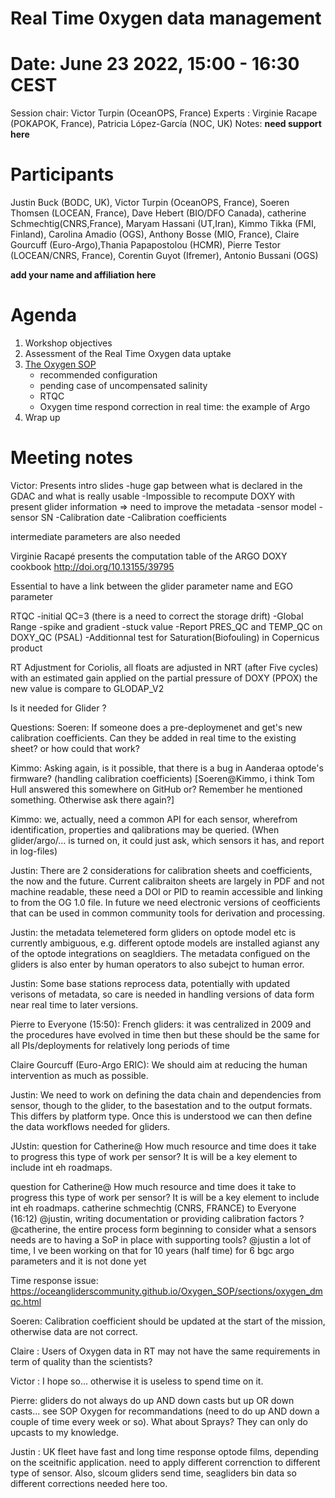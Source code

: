 # Real Time 0xygen data management

# Date: June 23 2022, 15:00 - 16:30 CEST

Session chair: Victor Turpin (OceanOPS, France)
Experts : Virginie Racape (POKAPOK, France), Patricia López-García (NOC, UK)
Notes: **need support here**

# Participants
Justin Buck (BODC, UK), Victor Turpin (OceanOPS, France), Soeren Thomsen (LOCEAN, France), Dave Hebert (BIO/DFO Canada), catherine Schmechtig(CNRS,France), Maryam Hassani (UT,Iran), Kimmo Tikka (FMI, Finland), Carolina Amadio (OGS), Anthony Bosse (MIO, France), Claire Gourcuff (Euro-Argo),Thania Papapostolou (HCMR), Pierre Testor (LOCEAN/CNRS, France), Corentin Guyot (Ifremer), Antonio Bussani (OGS)

**add your name and affiliation here**

# Agenda
1) Workshop objectives 
2) Assessment of the Real Time Oxygen data uptake
3) [The Oxygen SOP](https://oceangliderscommunity.github.io/Oxygen_SOP/sections/authors_SOP_development_process.html)
    - recommended configuration
    - pending case of uncompensated salinity
    - RTQC
    - Oxygen time respond correction in real time: the example of Argo
4) Wrap up


# Meeting notes
Victor: Presents intro slides
-huge gap between what is declared in the GDAC and what is really usable 
-Impossible to recompute DOXY with present glider information
=> need to improve the metadata
-sensor model
-sensor SN
-Calibration date
-Calibration coefficients 

intermediate parameters are also needed 

Virginie Racapé presents the computation table of the ARGO DOXY cookbook http://doi.org/10.13155/39795 

Essential to have a link between the glider parameter name and EGO parameter

RTQC 
-initial QC=3 (there is a need to correct the storage drift)
-Global Range 
-spike and gradient
-stuck value 
-Report PRES_QC and TEMP_QC on DOXY_QC (PSAL)
-Additionnal test for Saturation(Biofouling) in Copernicus product

RT Adjustment 
for Coriolis, all floats are adjusted in NRT (after Five cycles) with an estimated gain applied on the partial pressure of DOXY (PPOX) the new value is compare to GLODAP_V2 

Is it needed for Glider ?


Questions: 
Soeren: If someone does a pre-deploymenet and get's new calibration coefficients. Can they be added in real time to the existing sheet? or how could that work?

Kimmo: Asking again, is it possible, that there is a bug in Aanderaa optode's firmware? (handling calibration coefficients) [Soeren@Kimmo, i think Tom Hull answered this somewhere on GitHub or? Remember he mentioned something. Otherwise ask there again?]

Kimmo: we, actually, need a common API for each sensor, wherefrom identification, properties and qalibrations may be queried. (When glider/argo/… is turned on, it could just ask, which sensors it has, and report in log-files)



Justin: There are 2 considerations for calibration sheets and coefficients, the now and the future. Current calibraiton sheets are largely in PDF and not machine readable, these need a DOI or PID to reamin accessible and linking to from the OG 1.0 file. In future we need electronic versions of ceofficients that can be used in common community tools for derivation and processing.

Justin: the metadata telemetered form gliders on optode model etc is currently ambiguous, e.g. different optode models are installed agianst any of the optode integrations on seagldiers. The metadata configued on the gliders is also enter by human operators to also subejct to human error.

Justin: Some base stations reprocess data, potentially with updated verisons of metadata, so care is needed in handling versions of data form near real time to later versions.


Pierre to Everyone (15:50): French gliders: it was centralized in 2009 and the procedures have evolved in time then but these should be the same for all PIs/deployments for relatively long periods of time

Claire Gourcuff (Euro-Argo ERIC): We should aim at reducing the human intervention as much as possible.


Justin: We need to work on defining the data chain and dependencies from sensor, though to the glider, to the basestation and to the output formats. This differs by platform type. Once this is understood we can then define the data workflows needed for gliders.



JUstin: question for Catherine@ How much resource and time does it take to progress this type of work per sensor? It is will be a key element to include int eh roadmaps.

question for Catherine@ How much resource and time does it take to progress this type of work per sensor? It is will be a key element to include int eh roadmaps.
catherine schmechtig (CNRS, FRANCE) to Everyone (16:12)
@justin, writing documentation or providing calibration factors ?
@catherine, the entire process form beginning to consider what a sensors needs are to having a SoP in place with supporting tools?
@justin a lot of time, I ve been working on that for 10 years (half time) for 6 bgc argo parameters and it is not done yet 



Time response issue: 
https://oceangliderscommunity.github.io/Oxygen_SOP/sections/oxygen_dmqc.html 


Soeren: Calibration coefficient should be updated at the start of the mission, otherwise data are not correct.

Claire : Users of Oxygen data in RT may not have the same requirements in term of quality than the scientists?

Victor : I hope so... otherwise it is useless to spend time on it.

Pierre: gliders do not always do up AND down casts but up OR down casts... see SOP Oxygen for recommandations (need to do up AND down a couple of time every week or so). What about Sprays? They can only do upcasts to my knowledge.


Justin : UK fleet have fast and long time response optode films, depending on the sceitnific application. need to apply different correnction to different type of sensor. Also, slcoum gliders send time, seagliders bin data so different corrections needed here too.




